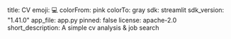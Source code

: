 title: CV
emoji: 💻
colorFrom: pink
colorTo: gray
sdk: streamlit
sdk_version: "1.41.0"
app_file: app.py
pinned: false
license: apache-2.0
short_description: A simple cv analysis & job search
